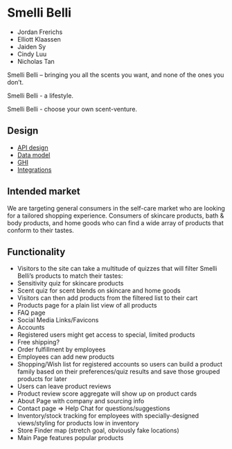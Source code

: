 # Smelli Belli

- Jordan Frerichs
- Elliott Klaassen
- Jaiden Sy
- Cindy Luu
- Nicholas Tan

Smelli Belli – bringing you all the scents you want, and none of the ones you don’t.

Smelli Belli - a lifestyle.

Smelli Belli - choose your own scent-venture.

## Design

- [API design](docs/apis.md)
- [Data model](docs/data-model.md)
- [GHI](docs/ghi.md)
- [Integrations](docs/integrations.md)

## Intended market

We are targeting general consumers in the self-care market who are looking for a tailored shopping experience. Consumers of skincare products, bath & body products, and home goods who can find a wide array of products that conform to their tastes.

## Functionality

- Visitors to the site can take a multitude of quizzes that will filter Smelli Belli’s products to match their tastes:
- Sensitivity quiz for skincare products
- Scent quiz for scent blends on skincare and home goods
- Visitors can then add products from the filtered list to their cart
- Products page for a plain list view of all products
- FAQ page
- Social Media Links/Favicons
- Accounts
- Registered users might get access to special, limited products
- Free shipping?
- Order fulfillment by employees
- Employees can add new products
- Shopping/Wish list for registered accounts so users can build a product family based on their preferences/quiz results and save those grouped products for later
- Users can leave product reviews
- Product review score aggregate will show up on product cards
- About Page with company and sourcing info
- Contact page => Help Chat for questions/suggestions
- Inventory/stock tracking for employees with specially-designed views/styling for products low in inventory
- Store Finder map (stretch goal, obviously fake locations)
- Main Page features popular products
